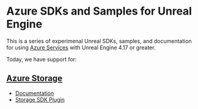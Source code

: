 # Azure SDKs and Samples for Unreal Engine

This is a series of experimenal Unreal SDKs, samples, and documentation for using [Azure Services](https://aka.ms/azfreegamedev) with Unreal Engine 4.17 or greater.

Today, we have support for:

## [Azure Storage](https://aka.ms/azstoragedocsgamedev)

* [Documentation](https://aka.ms/unreal-storage-docs)
* [Storage SDK Plugin](https://github.com/BrianPeek/AzureSDKs-Unreal/releases)
